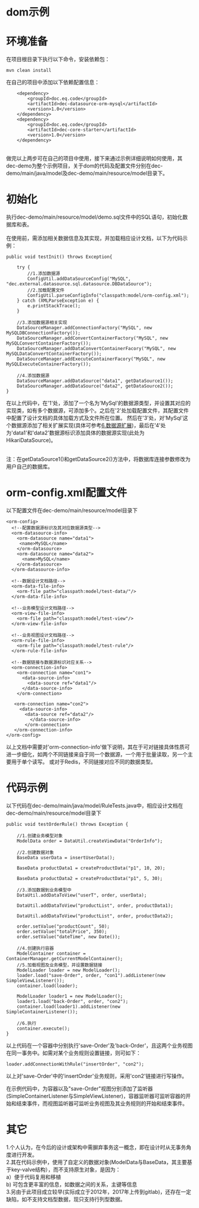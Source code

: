 # dom示例

环境准备
===
在项目根目录下执行以下命令，安装依赖包：<br>
```
mvn clean install
```

在自己的项目中添加以下依赖配置信息：<br>
```
    <dependency>
        <groupId>doc.eq.code</groupId>
        <artifactId>dec-datasource-orm-mysql</artifactId>
        <version>1.0</version>
    </dependency>
    <dependency>
        <groupId>doc.eq.code</groupId>
        <artifactId>dec-core-starter</artifactId>
        <version>1.0</version>
    </dependency>
```
<br>
做完以上两步可在自己的项目中使用，接下来通过示例详细说明如何使用，其dec-demo为整个示例项目，关于dom的代码及配置文件分别在dec-demo/main/java/model及dec-demo/main/resource/model目录下。

初始化
===
执行dec-demo/main/resource/model/demo.sql文件中的SQL语句，初始化数据库和表。<br><br>
在使用前，需添加相关数据信息及其实现，并加载相应设计文档，以下为代码示例：
```
public void testInit() throws Exception{

    try {
        //1.添加数据源
        ConfigUtil.addDataSourceConfig("MySQL", "dec.external.datasource.sql.datasource.DBDataSource");
        //2.加载配置文件
        ConfigUtil.parseConfigInfo("classpath:model/orm-config.xml");
    } catch (XMLParseException e) {
        e.printStackTrace();
    }

    //3.添加数据源相关实现
    DataSourceManager.addConnectionFactory("MySQL", new MySQLDBConnectionFactory());
    DataSourceManager.addConvertContainerFactory("MySQL", new MySQLConvertContainerFactory());
    DataSourceManager.addDataConvertContainerFacory("MySQL", new MySQLDataConvertContainerFactory());
    DataSourceManager.addExecuteContainerFacory("MySQL", new MySQLExecuteContainerFactory());

    //4.添加数据源
    DataSourceManager.addDataSource("data1", getDataSource1());
    DataSourceManager.addDataSource("data2", getDataSource2());
}
```
在以上代码中，在'1'处，添加了一个名为'MySql'的数据源类型，并设置其对应的实现类，如有多个数据源，可添加多个。之后在'2'处加载配置文件，其配置文件中配置了设计文档的具体加载方式及文件所在位置。
然后在'3'处，对'MySql'这个数据源添加了相关扩展实现(具体可参考[6.数据源扩展](dom-datasource.md))，最后在'4'处为'data1'和'data2'数据源标识添加具体的数据源实现(此处为HikariDataSource)。<br><br>

注：在getDataSource1()和getDataSource2()方法中，将数据库连接参数修改为用户自己的数据库。<br>


orm-config.xml配置文件
===
以下配置文件在dec-demo/main/resource/model目录下
```
<orm-config>
  <!--配置数据源标识及其对应数据源类型-->
  <orm-datasource-info>
    <orm-datasource name="data1">
     <name>MySQL</name>
    </orm-datasource>
    <orm-datasource name="data2">
      <name>MySQL</name>
    </orm-datasource>		
  </orm-datasource-info>

  <!--数据设计文档路径-->
  <orm-data-file-info>
    <orm-file path="classpath:model/test-data/"/>
  </orm-data-file-info>

  <!--业务模型设计文档路径-->
  <orm-view-file-info>
    <orm-file path="classpath:model/test-view"/>
  </orm-view-file-info>

  <!--业务视图设计文档路径-->
  <orm-rule-file-info>
    <orm-file path="classpath:model/test-rule"/>
  </orm-rule-file-info>

  <!--数据链接与数据源标识对应关系-->
  <orm-connection-info>
    <orm-connection name="con1">
      <data-source-info>
        <data-source ref="data1"/>
      </data-source-info>
    </orm-connection>

   <orm-connection name="con2">
     <data-source-info>
       <data-source ref="data2"/>
         </data-source-info>
       </orm-connection>
   </orm-connection-info>
</orm-config>
```
以上文档中需要对'orm-connection-info'做下说明，其在于可对链接具体性质可进一步细化，如两个不同链接来自于同一个数据源，一个用于批量读取，另一个主要用于单个读写。
或对于Redis，不同链接对应不同的数据类型。

代码示例
===
以下代码在dec-demo/main/java/model/RuleTests.java中，相应设计文档在dec-demo/main/resource/model目录下
```
public void testOrderRule() throws Exception {

    //1.创建业务模型对象
    ModelData order = DataUtil.createViewData("OrderInfo");

    //2.创建数据对象
    BaseData userData = insertUserData();

    BaseData productData1 = createProductData("p1", 10, 20);

    BaseData productData2 = createProductData("p1", 5, 30);

    //3.添加数据到业务模型中
    DataUtil.addDataToView("userT", order, userData);

    DataUtil.addDataToView("productList", order, productData1);

    DataUtil.addDataToView("productList", order, productData2);

    order.setValue("productCount", 50);
    order.setValue("totalPrice", 350);
    order.setValue("dateTime", new Date());

    //4.创建执行容器
    ModelContainer container = ContainerManager.getCurrentModelContainer();
    //5.加载视图及业务模型，并设置数据链接
    ModelLoader loader = new ModelLoader();
    loader.load("save-Order", order, "con1").addListener(new SimpleViewListener());
    container.load(loader);

    ModelLoader loader1 = new ModelLoader();
    loader1.load("back-Order", order, "con2");
    container.load(loader1).addListener(new SimpleContainerListener());

    //6.执行
    container.execute();
}
```
以上代码在一个容器中分别执行'save-Order'及'back-Order'，且这两个业务视图在同一事务中。如需对某个业务规则设置链接，则可如下：
```
loader.addConnectionWithRule("insertOrder", "con2");
```
以上对'save-Order'中的'insertOrder'业务规则，采用'con2'链接进行写操作。<br>

在示例代码中，为容器以及"save-Order"视图分别添加了监听器(SimpleContainerListener与SimpleViewListener)，容器监听器可监听容器的开始和结束事件，而视图监听器可监听业务视图及其业务规则的开始和结束事件。

其它
===
1.个人认为，在今后的设计或架构中需摒弃事务这一概念，即在设计时从无事务角度进行开发。<br>
2.其在代码示例中，使用了自定义的数据对象(ModelData与BaseData，其主要基于key-valve结构），而不支持原生对象，是因为：<br>
a）便于代码复用和移植<br>
b) 可包含更丰富的信息，如数据之间的关系，主键等信息<br>
3.另由于此项目成立较早(实际成立于2012年，2017年上传到gitlab)，还存在一定缺陷，如不支持文档型数据，现只支持行列型数据。
